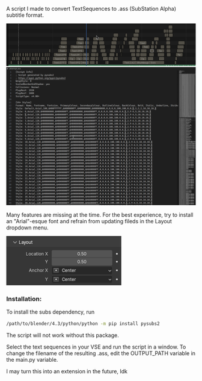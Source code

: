 A script I made to convert TextSequences to .ass (SubStation Alpha) subtitle format.


![alt text](github/sequence.png)
![alt text](github/file.png)


Many features are missing at the time. For the best experience, try to install an "Arial"-esque font and refrain from updating fileds in the Layout dropdown menu.

![alt text](github/layout.png)

### Installation:

To install the subs dependency, run 
```bash
/path/to/blender/4.3/python/python -m pip install pysubs2
```
The script will not work without this package.


Select the text sequences in your VSE and run the 
script in a window.
To change the filename of the resulting .ass, edit the OUTPUT_PATH variable in the main.py variable.

I may turn this into an extension in the future, Idk